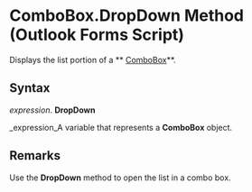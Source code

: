 
# ComboBox.DropDown Method (Outlook Forms Script)

Displays the list portion of a  ** [ComboBox](31e7c1de-ee4e-b3d9-4579-7fc6b215bad3.md)**.


## Syntax

 _expression_. **DropDown**

 _expression_A variable that represents a  **ComboBox** object.


## Remarks

Use the  **DropDown** method to open the list in a combo box.

